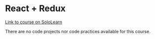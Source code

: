 # React + Redux

[Link to course on SoloLearn](https://www.sololearn.com/learning/1097)

There are no code projects nor code practices available for this course.
